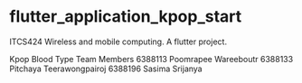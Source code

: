 # flutter_application_kpop_start

ITCS424 Wireless and mobile computing. A flutter project.

Kpop Blood Type
Team Members
6388113 Poomrapee Wareeboutr
6388133 Pitchaya  Teerawongpairoj
6388196 Sasima    Srijanya

